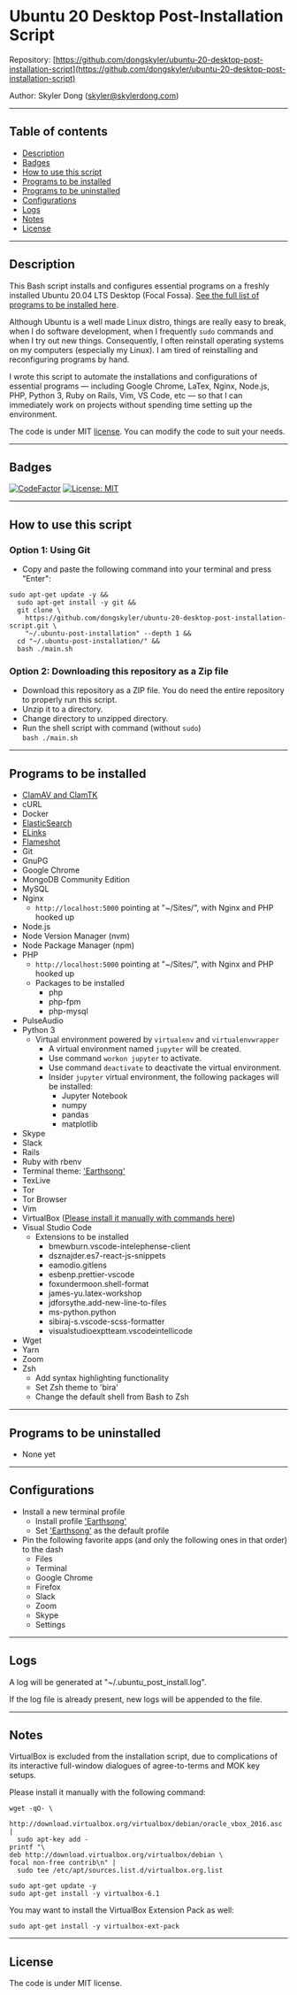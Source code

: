 # Ubuntu 20 Desktop Post-Installation Script

Repository: [https://github.com/dongskyler/ubuntu-20-desktop-post-installation-script](https://github.com/dongskyler/ubuntu-20-desktop-post-installation-script)

Author: Skyler Dong (<skyler@skylerdong.com>)

---

## Table of contents

- [Description](#Description)
- [Badges](#Badges)
- [How to use this script](#How-to-use-this-script)
- [Programs to be installed](#Programs-to-be-installed)
- [Programs to be uninstalled](#Programs-to-be-uninstalled)
- [Configurations](#Configurations)
- [Logs](#Logs)
- [Notes](#Notes)
- [License](#License)

---

## Description

This Bash script installs and configures essential programs on a freshly installed Ubuntu 20.04 LTS Desktop (Focal Fossa). [See the full list of programs to be installed here](#Programs-to-be-installed).

Although Ubuntu is a well made Linux distro, things are really easy to break, when I do software development, when I frequently `sudo` commands and when I try out new things. Consequently, I often reinstall operating systems on my computers (especially my Linux). I am tired of reinstalling and reconfiguring programs by hand. 

I wrote this script to automate the installations and configurations of essential programs — including Google Chrome, LaTex, Nginx, Node.js, PHP, Python 3, Ruby on Rails, Vim, VS Code, etc — so that I can immediately work on projects without spending time setting up the environment.

The code is under MIT [license](#License). You can modify the code to suit your needs.

---

## Badges

[![CodeFactor](https://www.codefactor.io/repository/github/dongskyler/ubuntu-20-desktop-post-installation-script/badge)](https://www.codefactor.io/repository/github/dongskyler/ubuntu-20-desktop-post-installation-script)
[![License: MIT](https://img.shields.io/badge/License-MIT-yellow.svg)](https://opensource.org/licenses/MIT)

---

## How to use this script

### Option 1: Using Git

- Copy and paste the following command into your terminal and press "Enter":

```
sudo apt-get update -y &&
  sudo apt-get install -y git &&
  git clone \
    https://github.com/dongskyler/ubuntu-20-desktop-post-installation-script.git \
    "~/.ubuntu-post-installation" --depth 1 &&
  cd "~/.ubuntu-post-installation/" &&
  bash ./main.sh
```

### Option 2: Downloading this repository as a Zip file

- Download this repository as a ZIP file. You do need the entire repository to properly run this script.
- Unzip it to a directory.
- Change directory to unzipped directory.
- Run the shell script with command (without `sudo`) \
  `bash ./main.sh`

---

## Programs to be installed

- [ClamAV and ClamTK](https://help.ubuntu.com/community/ClamAV)
- cURL
- Docker
- [ElasticSearch](https://www.elastic.co)
- [ELinks](http://www.elinks.cz)
- [Flameshot](https://flameshot.js.org/)
- Git
- GnuPG
- Google Chrome
- MongoDB Community Edition
- MySQL
- Nginx
  - `http://localhost:5000` pointing at "~/Sites/", with Nginx and PHP hooked up
- Node.js
- Node Version Manager (nvm)
- Node Package Manager (npm)
- PHP
  - `http://localhost:5000` pointing at "~/Sites/", with Nginx and PHP hooked up
  - Packages to be installed
    - php
    - php-fpm
    - php-mysql
- PulseAudio
- Python 3
  - Virtual environment powered by `virtualenv` and `virtualenvwrapper`
    - A virtual environment named `jupyter` will be created.
    - Use command `workon jupyter` to activate.
    - Use command `deactivate` to deactivate the virtual environment.
    - Insider `jupyter` virtual environment, the following packages will be installed:
      - Jupyter Notebook
      - numpy
      - pandas
      - matplotlib
- Skype
- Slack
- Rails
- Ruby with rbenv
- Terminal theme: ['Earthsong'](https://github.com/Mayccoll/Gogh)
- TexLive
- Tor
- Tor Browser
- Vim
- VirtualBox ([Please install it manually with commands here](#Notes))
- Visual Studio Code
  - Extensions to be installed
    - bmewburn.vscode-intelephense-client
    - dsznajder.es7-react-js-snippets
    - eamodio.gitlens
    - esbenp.prettier-vscode
    - foxundermoon.shell-format
    - james-yu.latex-workshop
    - jdforsythe.add-new-line-to-files
    - ms-python.python
    - sibiraj-s.vscode-scss-formatter
    - visualstudioexptteam.vscodeintellicode
- Wget
- Yarn
- Zoom
- Zsh
  - Add syntax highlighting functionality
  - Set Zsh theme to 'bira'
  - Change the default shell from Bash to Zsh

---

## Programs to be uninstalled

- None yet

---

## Configurations

- Install a new terminal profile
  - Install profile ['Earthsong'](https://github.com/Mayccoll/Gogh)
  - Set ['Earthsong'](https://github.com/Mayccoll/Gogh) as the default profile
- Pin the following favorite apps (and only the following ones in that order) to the dash
  - Files
  - Terminal
  - Google Chrome
  - Firefox
  - Slack
  - Zoom
  - Skype
  - Settings

---

## Logs

A log will be generated at "~/.ubuntu_post_install.log".

If the log file is already present, new logs will be appended to the file.

---

## Notes

VirtualBox is excluded from the installation script, due to complications of its interactive full-window dialogues of agree-to-terms and MOK key setups.

Please install it manually with the following command:

```
wget -qO- \
  http://download.virtualbox.org/virtualbox/debian/oracle_vbox_2016.asc |
  sudo apt-key add -
printf "\
deb http://download.virtualbox.org/virtualbox/debian \
focal non-free contrib\n" |
  sudo tee /etc/apt/sources.list.d/virtualbox.org.list

sudo apt-get update -y
sudo apt-get install -y virtualbox-6.1
```

You may want to install the VirtualBox Extension Pack as well:

```
sudo apt-get install -y virtualbox-ext-pack
```

---

## License

The code is under MIT license.
